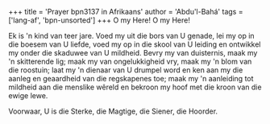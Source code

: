 +++
title = 'Prayer bpn3137 in Afrikaans'
author = 'Abdu'l-Bahá'
tags = ['lang-af', 'bpn-unsorted']
+++
O my Here! O my Here!

Ek is 'n kind van teer jare. Voed my uit die bors van U genade, lei my op in die boesem van U liefde, voed my op in die skool van U leiding en ontwikkel my onder die skaduwee van U mildheid. Bevry my van duisternis, maak my 'n skitterende lig; maak my van ongelukkigheid vry, maak my 'n blom van die roostuin; laat my 'n dienaar van U drumpel word en ken aan my die aanleg en geaardheid van die regskapenes toe; maak my 'n aanleiding tot mildheid aan die menslike wêreld en bekroon my hoof met die kroon van die ewige lewe.

Voorwaar, U is die Sterke, die Magtige, die Siener, die Hoorder.
